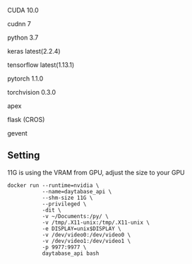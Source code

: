 CUDA	10.0

cudnn	7

python	3.7

keras latest(2.2.4)

tensorflow latest(1.13.1)

pytorch 1.1.0

torchvision 0.3.0

apex

flask (CROS)

gevent

## Setting 
11G is using the VRAM from GPU, adjust the size to your GPU
```
docker run --runtime=nvidia \
           --name=daytabase_api \
           --shm-size 11G \
           --privileged \
           -dit \
           -v ~/Documents:/py/ \
           -v /tmp/.X11-unix:/tmp/.X11-unix \
           -e DISPLAY=unix$DISPLAY \
           -v /dev/video0:/dev/video0 \
           -v /dev/video1:/dev/video1 \
           -p 9977:9977 \
           daytabase_api bash
```
